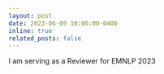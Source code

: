 ```yaml
---
layout: post
date: 2023-06-09 10:00:00-0400
inline: true
related_posts: false
---
```


I am serving as a Reviewer for EMNLP 2023